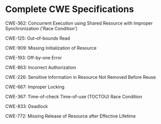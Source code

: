 

# Complete CWE Specifications

CWE-362: Concurrent Execution using Shared Resource with Improper Synchronization ('Race Condition')

CWE-125: Out-of-bounds Read

CWE-909: Missing Initialization of Resource

CWE-193: Off-by-one Error

CWE-863: Incorrect Authorization

CWE-226: Sensitive Information in Resource Not Removed Before Reuse

CWE-667: Improper Locking

CWE-367: Time-of-check Time-of-use (TOCTOU) Race Condition

CWE-833: Deadlock

CWE-772: Missing Release of Resource after Effective Lifetime